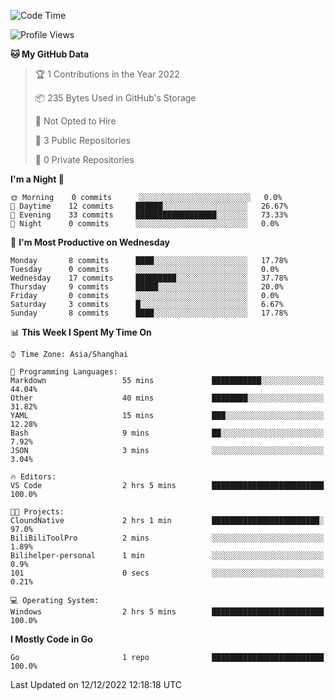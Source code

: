 <!--START_SECTION:waka-->
![Code Time](http://img.shields.io/badge/Code%20Time-221%20hrs%2028%20mins-blue)

![Profile Views](http://img.shields.io/badge/Profile%20Views-0-blue)

**🐱 My GitHub Data** 

> 🏆 1 Contributions in the Year 2022
 > 
> 📦 235 Bytes Used in GitHub's Storage 
 > 
> 🚫 Not Opted to Hire
 > 
> 📜 3 Public Repositories 
 > 
> 🔑 0 Private Repositories  
 > 
**I'm a Night 🦉** 

```text
🌞 Morning    0 commits      ░░░░░░░░░░░░░░░░░░░░░░░░░   0.0% 
🌆 Daytime    12 commits     ██████░░░░░░░░░░░░░░░░░░░   26.67% 
🌃 Evening    33 commits     ██████████████████░░░░░░░   73.33% 
🌙 Night      0 commits      ░░░░░░░░░░░░░░░░░░░░░░░░░   0.0%

```
📅 **I'm Most Productive on Wednesday** 

```text
Monday       8 commits      ████░░░░░░░░░░░░░░░░░░░░░   17.78% 
Tuesday      0 commits      ░░░░░░░░░░░░░░░░░░░░░░░░░   0.0% 
Wednesday    17 commits     █████████░░░░░░░░░░░░░░░░   37.78% 
Thursday     9 commits      █████░░░░░░░░░░░░░░░░░░░░   20.0% 
Friday       0 commits      ░░░░░░░░░░░░░░░░░░░░░░░░░   0.0% 
Saturday     3 commits      █░░░░░░░░░░░░░░░░░░░░░░░░   6.67% 
Sunday       8 commits      ████░░░░░░░░░░░░░░░░░░░░░   17.78%

```


📊 **This Week I Spent My Time On** 

```text
⌚︎ Time Zone: Asia/Shanghai

💬 Programming Languages: 
Markdown                 55 mins             ███████████░░░░░░░░░░░░░░   44.04% 
Other                    40 mins             ████████░░░░░░░░░░░░░░░░░   31.82% 
YAML                     15 mins             ███░░░░░░░░░░░░░░░░░░░░░░   12.28% 
Bash                     9 mins              ██░░░░░░░░░░░░░░░░░░░░░░░   7.92% 
JSON                     3 mins              ░░░░░░░░░░░░░░░░░░░░░░░░░   3.04%

🔥 Editors: 
VS Code                  2 hrs 5 mins        █████████████████████████   100.0%

🐱‍💻 Projects: 
CloundNative             2 hrs 1 min         ████████████████████████░   97.0% 
BiliBiliToolPro          2 mins              ░░░░░░░░░░░░░░░░░░░░░░░░░   1.89% 
Bilihelper-personal      1 min               ░░░░░░░░░░░░░░░░░░░░░░░░░   0.9% 
101                      0 secs              ░░░░░░░░░░░░░░░░░░░░░░░░░   0.21%

💻 Operating System: 
Windows                  2 hrs 5 mins        █████████████████████████   100.0%

```

**I Mostly Code in Go** 

```text
Go                       1 repo              █████████████████████████   100.0%

```



 Last Updated on 12/12/2022 12:18:18 UTC
<!--END_SECTION:waka-->

